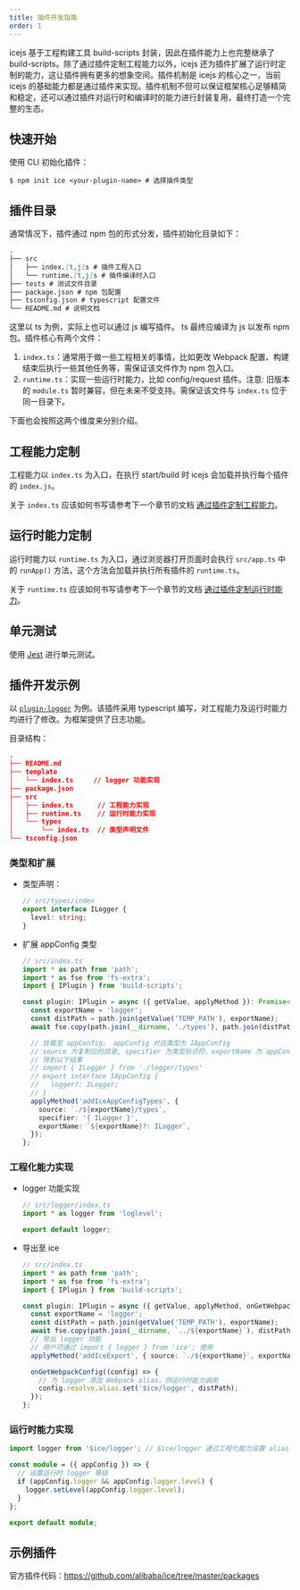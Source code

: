 ```yaml
---
title: 插件开发指南
order: 1
---
```


icejs 基于工程构建工具 build-scripts 封装，因此在插件能力上也完整继承了 build-scripts。除了通过插件定制工程能力以外，icejs 还为插件扩展了运行时定制的能力，这让插件拥有更多的想象空间。插件机制是 icejs 的核心之一，当前 icejs 的基础能力都是通过插件来实现。插件机制不但可以保证框架核心足够精简和稳定，还可以通过插件对运行时和编译时的能力进行封装复用，最终打造一个完整的生态。

## 快速开始

使用 CLI 初始化插件：

```shell
$ npm init ice <your-plugin-name> # 选择插件类型
```

## 插件目录

通常情况下，插件通过 npm 包的形式分发，插件初始化目录如下：

```md
.
├── src
│   ├── index.[t,j]s # 插件工程入口
│   └── runtime.[t,j]s # 插件编译时入口
├── tests # 测试文件目录
├── package.json # npm 包配置
├── tsconfig.json # typescript 配置文件
└── README.md # 说明文档
```

这里以 ts 为例，实际上也可以通过 js 编写插件。 ts 最终应编译为 js 以发布 npm 包。插件核心有两个文件：

1. `index.ts`：通常用于做一些工程相关的事情，比如更改 Webpack 配置、构建结束后执行一些其他任务等，需保证该文件作为 npm 包入口。
2. `runtime.ts`：实现一些运行时能力，比如 config/request 插件。注意: 旧版本的 `module.ts` 暂时兼容，但在未来不受支持。需保证该文件与 `index.ts` 位于同一目录下。

下面也会按照这两个维度来分别介绍。

## 工程能力定制

工程能力以 `index.ts` 为入口，在执行 start/build 时 icejs 会加载并执行每个插件的 `index.js`。

关于 `index.ts` 应该如何书写请参考下一个章节的文档 [通过插件定制工程能力](/plugin/develop/build.md)。

## 运行时能力定制

运行时能力以 `runtime.ts` 为入口，通过浏览器打开页面时会执行 `src/app.ts` 中的 `runApp()` 方法，这个方法会加载并执行所有插件的 `runtime.ts`。

关于 `runtime.ts` 应该如何书写请参考下一个章节的文档 [通过插件定制运行时能力](/plugin/develop/runtime.md)。

## 单元测试

使用 [Jest](https://github.com/facebook/jest) 进行单元测试。

## 插件开发示例

以 [`plugin-logger`](https://github.com/alibaba/ice/tree/master/packages/plugin-logger) 为例。该插件采用 typescript 编写，对工程能力及运行时能力均进行了修改。为框架提供了日志功能。

目录结构：

```json
.
├── README.md
├── template
│   └── index.ts     // logger 功能实现
├── package.json
├── src
│   ├── index.ts      // 工程能力实现
│   ├── runtime.ts    // 运行时能力实现
│   └── types
│       └── index.ts  // 类型声明文件
└── tsconfig.json
```

### 类型和扩展

- 类型声明：

  ```typescript
  // src/types/index
  export interface ILogger {
    level: string;
  }
  ```

- 扩展 appConfig 类型

  ```typescript
  // src/index.ts
  import * as path from 'path';
  import * as fse from 'fs-extra';
  import { IPlugin } from 'build-scripts';

  const plugin: IPlugin = async ({ getValue, applyMethod }): Promise<void> => {
    const exportName = 'logger';
    const distPath = path.join(getValue('TEMP_PATH'), exportName);
    await fse.copy(path.join(__dirname, './types'), path.join(distPath, 'types')); // 复制类型声明文件

    // 挂载至 appConfig。 appConfig 对应类型为 IAppConfig
    // source 为复制后的目录, specifier 为类型标识符，exportName 为 appConfig 类型名
    // 得到以下结果
    // import { ILogger } from './logger/types'
    // export interface IAppConfig {
    //   logger?: ILogger;
    // }
    applyMethod('addIceAppConfigTypes', {
      source: `./${exportName}/types`,
      specifier: '{ ILogger }',
      exportName: `${exportName}?: ILogger`,
    });
  };
  ```

### 工程化能力实现

- logger 功能实现

  ```typescript
  // src/logger/index.ts
  import * as logger from 'loglevel';

  export default logger;
  ```

- 导出至 ice

  ```typescript
  // src/index.ts
  import * as path from 'path';
  import * as fse from 'fs-extra';
  import { IPlugin } from 'build-scripts';

  const plugin: IPlugin = async ({ getValue, applyMethod, onGetWebpackConfig }): Promise<void> => {
    const exportName = 'logger';
    const distPath = path.join(getValue('TEMP_PATH'), exportName);
    await fse.copy(path.join(__dirname, `../${exportName}`), distPath);
    // 导出 logger 功能
    // 用户可通过 import { logger } from 'ice'; 使用
    applyMethod('addIceExport', { source: `./${exportName}`, exportName });

    onGetWebpackConfig((config) => {
      // 为 logger 添加 Webpack alias，供运行时能力调用
      config.resolve.alias.set('$ice/logger', distPath);
    });
  };
  ```

### 运行时能力实现

```typescript
import logger from '$ice/logger'; // $ice/logger 通过工程化能力设置 alias

const module = ({ appConfig }) => {
  // 设置运行时 logger 等级
  if (appConfig.logger && appConfig.logger.level) {
    logger.setLevel(appConfig.logger.level);
  }
};

export default module;
```

## 示例插件

官方插件代码：https://github.com/alibaba/ice/tree/master/packages
